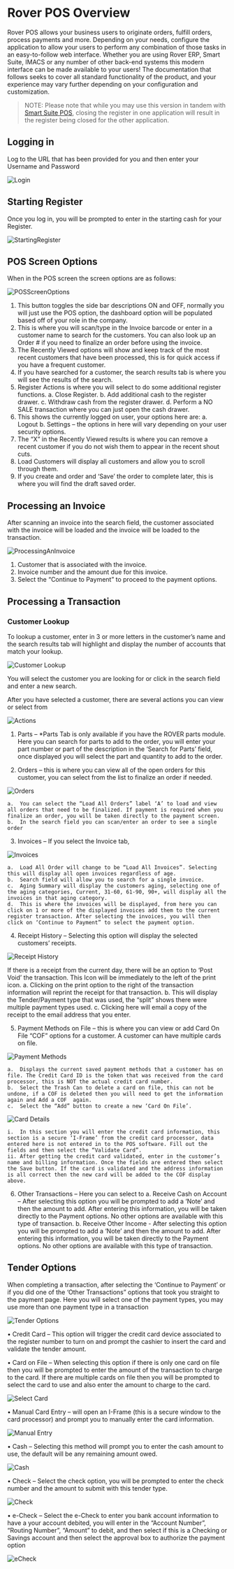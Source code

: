 # Rover POS Overview

<PageHeader />

Rover POS allows your business users to originate orders, fulfill orders, process payments and more. Depending on your needs, configure the application to allow your users to perform any combination of those tasks in an easy-to-follow web interface. Whether you are using Rover ERP, Smart Suite, IMACS or any number of other back-end systems this modern interface can be made available to your users! The documentation that follows seeks to cover all standard functionality of the product, and your experience may vary further depending on your configuration and customization.

> NOTE: Please note that while you may use this version in tandem with [Smart Suite POS](../../smartsuite/pos/README.md), closing the register in one application will result in the register being closed for the other application.

## Logging in

Log to the URL that has been provided for you and then enter your Username and Password

![Login](./RoverPOS-login.png)

## Starting Register

Once you log in, you will be prompted to enter in the starting cash for your Register.

![StartingRegister](./RoverPOS-Starting_Register.png)

## POS Screen Options

When in the POS screen the screen options are as follows:

![POSScreenOptions](./RoverPOS-Screen_Options.png)

1)	This button toggles the side bar descriptions ON and OFF, normally you will just use the POS option, the dashboard option will be populated based off of your role in the company.
2)	This is where you will scan/type in the Invoice barcode or enter in a customer name to search for the customers. You can also look up an Order # if you need to finalize an order before using the invoice.
3)	The Recently Viewed options will show and keep track of the most recent customers that have been processed, this is for quick access if you have a frequent customer.
4)	If you have searched for a customer, the search results tab is where you will see the results of the search.
5)	Register Actions is where you will select to do some additional register functions.
	a.	Close Register.
	b.	Add additional cash to the register drawer.
	c.	Withdraw cash from the register drawer.
	d.	Perform a NO SALE transaction where you can just open the cash drawer.
6)	This shows the currently logged on user, your options here are:
	a.	Logout
	b.	Settings – the options in here will vary depending on your user security options.
7)	The “X” in the Recently Viewed results is where you can remove a recent customer if you do not wish them to appear in the recent shout cuts.
8)	Load Customers will display all customers and allow you to scroll through them.
9)	If you create and order and ‘Save’ the order to complete later, this is where you will find the draft saved order. 

## Processing an Invoice

After scanning an invoice into the search field, the customer associated with the invoice will be loaded and the invoice will be loaded to the transaction. 

![ProcessingAnInvoice](./RoverPOS-Processing_Invoice.png)

1)	Customer that is associated with the invoice.
2)	Invoice number and the amount due for this invoice.
3)	Select the “Continue to Payment” to proceed to the payment options. 

## Processing a Transaction

### Customer Lookup

To lookup a customer, enter in 3 or more letters in the customer’s name and the search results tab will highlight and display the number of accounts that match your lookup.

![Customer Lookup](./RoverPOS-005.png)

You will select the customer you are looking for or click in the search field and enter a new search.

After you have selected a customer, there are several actions you can view or select from

![Actions](./RoverPOS-Actions.png)

1)	Parts – *Parts Tab is only available if you have the ROVER parts module.
Here you can search for parts to add to the order, you will enter your part number or part of the description in the ‘Search for Parts’ field, once displayed you will select the part and quantity to add to the order.

2)	Orders – this is where you can view all of the open orders for this customer, you can select from the list to finalize an order if needed. 

![Orders](./RoverPOS-Orders.png)

	a.	You can select the “Load All Orders” label ‘A’ to load and view all orders that need to be finalized. If payment is required when you finalize an order, you will be taken directly to the payment screen.
	b.	In the search field you can scan/enter an order to see a single order

3)	Invoices – If you select the Invoice tab,

![Invoices](./RoverPOS-Invoices.png)

	a.	Load All Order will change to be “Load All Invoices”. Selecting this will display all open invoices regardless of age.
	b.	Search field will allow you to search for a single invoice.
	c.	Aging Summary will display the customers aging, selecting one of the aging categories, Current, 31-60, 61-90, 90+, will display all the invoices in that aging category.
	d.	This is where the invoices will be displayed, from here you can click on 1 or more of the displayed invoices add them to the current register transaction. After selecting the invoices, you will then click on ‘Continue to Payment” to select the payment option.

4)	Receipt History – Selecting this option will display the selected customers’ receipts.

![Receipt History](./RoverPOS-Receipt.png)

If there is a receipt from the current day, there will be an option to ‘Post Void’ the transaction.  This Icon will be immediately to the left of the print icon.
	a.	Clicking on the print option to the right of the transaction information will reprint the receipt for that transaction.
	b.	This will display the Tender/Payment type that was used, the “split” shows there were multiple payment types used.
	c.	Clicking here will email a copy of the receipt to the email address that you enter.

5)	Payment Methods on File – this is where you can view or add Card On File “COF” options for a customer. A customer can have multiple cards on file.

![Payment Methods](./RoverPOS-Methods.png)

	a.	Displays the current saved payment methods that a customer has on file. The Credit Card ID is the token that was received from the card processor, this is NOT the actual credit card number.
	b.	Select the Trash Can to delete a card on file, this can not be undone, if a COF is deleted then you will need to get the information again and Add a COF  again.
	c.	Select the “Add” button to create a new ‘Card On File’.

![Card Details](RoverPOS-Card_Details.png)

	i.	In this section you will enter the credit card information, this section is a secure ‘I-Frame’ from the credit card processor, data entered here is not entered in to the POS software. Fill out the fields and then select the “Validate Card”.
	ii.	After getting the credit card validated, enter in the customer’s name and billing information. Once the fields are entered then select the Save button. If the card is validated and the address information is all correct then the new card will be added to the COF display above.

6)	Other Transactions – Here you can select to
	a.	Receive Cash on Account – After selecting this option you will be prompted to add a ‘Note’ and then the amount to add. After entering this information, you will be taken directly to the Payment options. No other options are available with this type of transaction.
	b.	Receive Other Income - After selecting this option you will be prompted to add a ‘Note’ and then the amount to add. After entering this information, you will be taken directly to the Payment options. No other options are available with this type of transaction.

## Tender Options

When completing a transaction, after selecting the ‘Continue to Payment’ or if you did one of the ‘Other Transactions” options that took you straight to the payment page. Here you will select one of the payment types, you may use more than one payment type in a transaction

![Tender Options](./RoverPOS-Tender_Options.png)

•	Credit Card – This option will trigger the credit card device associated to the register number to turn on and prompt the cashier to insert the card and validate the tender amount.

•	Card on File – When selecting this option if there is only one card on file then you will be prompted to enter the amount of the transaction to charge to the card. If there are multiple cards on file then you will be prompted to select the card to use and also enter the amount to charge to the card.

![Select Card](RoverPOS-Select_Card.png)

•	Manual Card Entry – will open an I-Frame (this is a secure window to the card processor) and prompt you to manually enter the card information.

![Manual Entry](./RoverPOS-Manual_Entry.png)

•	Cash – Selecting this method will prompt you to enter the cash amount to use, the default will be any remaining amount owed.

![Cash](./RoverPOS-Cash.png)

•	Check – Select the check option, you will be prompted to enter the check number and the amount to submit with this tender type.

![Check](./RoverPOS-Check.png)

•	e-Check – Select the e-Check to enter you bank account information to have a your account debited, you will enter in the “Account Number”, “Routing Number”, “Amount” to debit, and then select if this is a Checking or Savings account and then select the approval box to authorize the payment option

![eCheck](./RoverPOS-eCheck.png)
 

<PageFooter />
